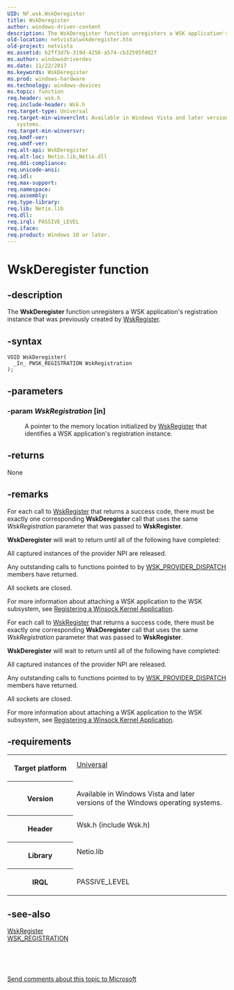 ```yaml
---
UID: NF.wsk.WskDeregister
title: WskDeregister
author: windows-driver-content
description: The WskDeregister function unregisters a WSK application's registration instance that was previously created by WskRegister.
old-location: netvista\wskderegister.htm
old-project: netvista
ms.assetid: b2ff3d7b-319d-4256-a574-cb32595fd02f
ms.author: windowsdriverdev
ms.date: 11/22/2017
ms.keywords: WskDeregister
ms.prod: windows-hardware
ms.technology: windows-devices
ms.topic: function
req.header: wsk.h
req.include-header: Wsk.h
req.target-type: Universal
req.target-min-winverclnt: Available in Windows Vista and later versions of the Windows operating
   systems.
req.target-min-winversvr: 
req.kmdf-ver: 
req.umdf-ver: 
req.alt-api: WskDeregister
req.alt-loc: Netio.lib,Netio.dll
req.ddi-compliance: 
req.unicode-ansi: 
req.idl: 
req.max-support: 
req.namespace: 
req.assembly: 
req.type-library: 
req.lib: Netio.lib
req.dll: 
req.irql: PASSIVE_LEVEL
req.iface: 
req.product: Windows 10 or later.
---
```


# WskDeregister function



## -description
<p>The 
  <b>WskDeregister</b> function unregisters a WSK application's registration instance that was previously
  created by 
  <a href="https://msdn.microsoft.com/library/windows/hardware/ff571143">WskRegister</a>.</p>


## -syntax

````
VOID WskDeregister(
  _In_ PWSK_REGISTRATION WskRegistration
);
````


## -parameters
<dl>

### -param <i>WskRegistration</i> [in]

<dd>
<p>A pointer to the memory location initialized by 
     <a href="https://msdn.microsoft.com/library/windows/hardware/ff571143">WskRegister</a> that identifies a WSK
     application's registration instance.</p>
</dd>
</dl>

## -returns
<p>None</p>

## -remarks
<p>For each call to 
    <a href="https://msdn.microsoft.com/library/windows/hardware/ff571143">WskRegister</a> that returns a success code, there
    must be exactly one corresponding 
    <b>WskDeregister</b> call that uses the same 
    <i>WskRegistration</i> parameter that was passed to 
    <b>WskRegister</b>.</p>

<p><b>WskDeregister</b> will wait to return until all of the following have completed:</p>

<p>All captured instances of the provider NPI are released.</p>

<p>Any outstanding calls to functions pointed to by 
      <a href="https://msdn.microsoft.com/library/windows/hardware/ff571175">WSK_PROVIDER_DISPATCH</a> members have
      returned.</p>

<p>All sockets are closed.</p>

<p>For more information about attaching a WSK application to the WSK subsystem, see 
    <a href="netvista.registering_a_winsock_kernel_application">Registering a Winsock Kernel
    Application</a>.</p>

<p>For each call to 
    <a href="https://msdn.microsoft.com/library/windows/hardware/ff571143">WskRegister</a> that returns a success code, there
    must be exactly one corresponding 
    <b>WskDeregister</b> call that uses the same 
    <i>WskRegistration</i> parameter that was passed to 
    <b>WskRegister</b>.</p>

<p><b>WskDeregister</b> will wait to return until all of the following have completed:</p>

<p>All captured instances of the provider NPI are released.</p>

<p>Any outstanding calls to functions pointed to by 
      <a href="https://msdn.microsoft.com/library/windows/hardware/ff571175">WSK_PROVIDER_DISPATCH</a> members have
      returned.</p>

<p>All sockets are closed.</p>

<p>For more information about attaching a WSK application to the WSK subsystem, see 
    <a href="netvista.registering_a_winsock_kernel_application">Registering a Winsock Kernel
    Application</a>.</p>

## -requirements
<table>
<tr>
<th width="30%">
<p>Target platform</p>
</th>
<td width="70%">
<dl>
<dt><a href="http://go.microsoft.com/fwlink/p/?linkid=531356" target="_blank">Universal</a></dt>
</dl>
</td>
</tr>
<tr>
<th width="30%">
<p>Version</p>
</th>
<td width="70%">
<p>Available in Windows Vista and later versions of the Windows operating
   systems.</p>
</td>
</tr>
<tr>
<th width="30%">
<p>Header</p>
</th>
<td width="70%">
<dl>
<dt>Wsk.h (include Wsk.h)</dt>
</dl>
</td>
</tr>
<tr>
<th width="30%">
<p>Library</p>
</th>
<td width="70%">
<dl>
<dt>Netio.lib</dt>
</dl>
</td>
</tr>
<tr>
<th width="30%">
<p>IRQL</p>
</th>
<td width="70%">
<p>PASSIVE_LEVEL</p>
</td>
</tr>
</table>

## -see-also
<dl>
<dt>
<a href="https://msdn.microsoft.com/library/windows/hardware/ff571143">WskRegister</a>
</dt>
<dt>
<a href="https://msdn.microsoft.com/library/windows/hardware/ff571178">WSK_REGISTRATION</a>
</dt>
</dl>
<p> </p>
<p> </p>
<p><a href="mailto:wsddocfb@microsoft.com?subject=Documentation%20feedback [netvista\netvista]:%20WskDeregister function%20 RELEASE:%20(11/22/2017)&amp;body=%0A%0APRIVACY STATEMENT%0A%0AWe use your feedback to improve the documentation. We don't use your email address for any other purpose, and we'll remove your email address from our system after the issue that you're reporting is fixed. While we're working to fix this issue, we might send you an email message to ask for more info. Later, we might also send you an email message to let you know that we've addressed your feedback.%0A%0AFor more info about Microsoft's privacy policy, see http://privacy.microsoft.com/en-us/default.aspx." title="Send comments about this topic to Microsoft">Send comments about this topic to Microsoft</a></p>

